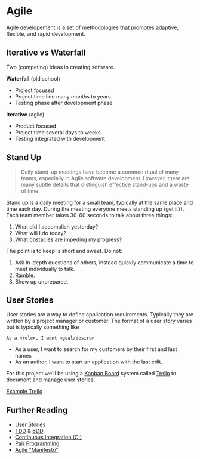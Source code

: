 # Agile
Agile developement is a set of methodologies that promotes adaptive, flexible,
and rapid development.

## Iterative vs Waterfall
Two (competing) ideas in creating software.

**Waterfall** (old school)

- Project focused
- Project time line many months to years.
- Testing phase after development phase

**Iterative** (agile)

- Product focused
- Project time several days to weeks.
- Testing integrated with development

## Stand Up
> Daily stand-up meetings have become a common ritual of many teams, especially in Agile software development. However, there are many subtle details that distinguish effective stand-ups and a waste of time.

Stand up is a daily meeting for a small team, typically at the same place and time each day.
During the meeting everyone meets standing up (get it?). Each team member takes 30-60 seconds to talk about three things:

1. What did I accomplish yesterday?
2. What will I do today?
3. What obstacles are impeding my progress?

The point is to keep is short and sweet. Do not:

1. Ask in-depth questions of others, instead quickly communicate a time to meet individually to talk.
2. Ramble.
3. Show up unprepared.

## User Stories
User stories are a way to define application requirements. Typically they are
written by a project manager or customer. The format of a user story varies
but is typically something like

```
As a <role>, I want <goal/desire>
```

- As a user, I want to search for my customers by their first and last names
- As an author, I want to start an application with the last edit.

For this project we'll be using a [Kanban Board](http://en.wikipedia.org/wiki/Kanban_board)
system called [Trello](trello.com) to document and manage user stories.

[Example Trello](https://trello.com/b/jNhwTrKB/example-project-kanban)

## Further Reading
- [User Stories](http://en.wikipedia.org/wiki/User_story)
- [TDD](http://en.wikipedia.org/wiki/Test-driven_development) & [BDD](http://en.wikipedia.org/wiki/Behavior-driven_development)
- [Continuous Integration (CI)](http://en.wikipedia.org/wiki/Continuous_integration)
- [Pair Programming](http://en.wikipedia.org/wiki/Pair_programming)
- [Agile "Manifesto"](http://agilemanifesto.org/)
